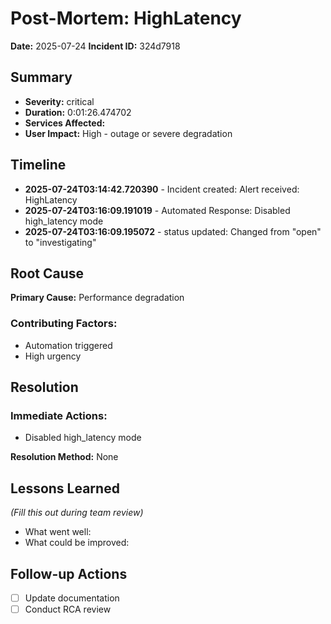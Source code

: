 # Post-Mortem: HighLatency
**Date:** 2025-07-24
**Incident ID:** 324d7918

## Summary
- **Severity:** critical
- **Duration:** 0:01:26.474702
- **Services Affected:** 
- **User Impact:** High - outage or severe degradation

## Timeline
- **2025-07-24T03:14:42.720390** - Incident created: Alert received: HighLatency
- **2025-07-24T03:16:09.191019** - Automated Response: Disabled high_latency mode
- **2025-07-24T03:16:09.195072** - status updated: Changed from "open" to "investigating"

## Root Cause
**Primary Cause:** Performance degradation

### Contributing Factors:
- Automation triggered
- High urgency

## Resolution
### Immediate Actions:
- Disabled high_latency mode

**Resolution Method:** None

## Lessons Learned
*(Fill this out during team review)*
- What went well:
- What could be improved:

## Follow-up Actions
- [ ] Update documentation
- [ ] Conduct RCA review